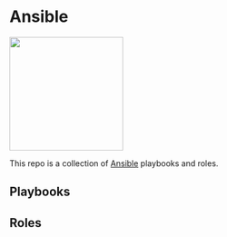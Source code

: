 # Ansible

<img src="https://www.ansible.com/hubfs/2016_Images/Assets/Ansible-Wordmark-Large-RGB-White.png?hsLang=en-us" width="200">

This repo is a collection of [Ansible](https://www.ansible.com/) playbooks and roles.

## Playbooks

## Roles
